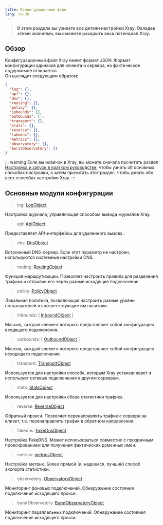 ```yaml
---
title: Конфигурационный файл
lang: ru-RU
---
```


> **В этом разделе вы узнаете все детали настройки Xray.  Овладев этими знаниями, вы сможете раскрыть весь потенциал Xray.**

## Обзор

Конфигурационный файл Xray имеет формат JSON.  Формат конфигурации одинаков для клиента и сервера, но фактическое содержимое отличается.  
Он выглядит следующим образом:

```json
{
  "log": {},
  "api": {},
  "dns": {},
  "routing": {},
  "policy": {},
  "inbounds": [],
  "outbounds": [],
  "transport": {},
  "stats": {},
  "reverse": {},
  "fakedns": {},
  "metrics": {},
  "observatory": {},
  "burstObservatory": {}
}
```

::: warning
Если вы новичок в Xray, вы можете сначала прочитать раздел [Настройка и запуск в кратком руководстве](../document/install.md), чтобы узнать об основных способах настройки, а затем прочитать этот раздел, чтобы узнать обо всех способах настройки Xray.
:::

## Основные модули конфигурации

> log: [LogObject](./log.md)

Настройка журнала, управляющая способом вывода журналов Xray.

> api: [ApiObject](./api.md)

Предоставляет API-интерфейсы для удаленного вызова.

> dns: [DnsObject](./dns.md)

Встроенный DNS-сервер.  Если этот параметр не настроен, используются системные настройки DNS.

> routing: [RoutingObject](./routing.md)

Функция маршрутизации.  Позволяет настроить правила для разделения трафика и отправки его через разные исходящие подключения.

> policy: [PolicyObject](./policy.md)

Локальная политика, позволяющая настроить разные уровни пользователей и соответствующие им политики.

> inbounds: \[ [InboundObject](./inbound.md) \]

Массив, каждый элемент которого представляет собой конфигурацию входящего подключения.

> outbounds: \[ [OutboundObject](./outbound.md) \]

Массив, каждый элемент которого представляет собой конфигурацию исходящего подключения.

> transport: [TransportObject](./transport.md)

Используется для настройки способа, которым Xray устанавливает и использует сетевые подключения к другим серверам.

> stats: [StatsObject](./stats.md)

Используется для настройки сбора статистики трафика.

> reverse: [ReverseObject](./reverse.md)

Обратный прокси.  Позволяет перенаправлять трафик с сервера на клиент, т.е. перенаправлять трафик в обратном направлении.

> fakedns: [FakeDnsObject](./fakedns.md)

Настройка FakeDNS.  Может использоваться совместно с прозрачным проксированием для получения фактических доменных имен.

> metrics: [metricsObject](./metrics.md)

Настройка метрик.  Более прямой (и, надеемся, лучший) способ экспорта статистики.

> observatory: [ObservatoryObject](./observatory.md#observatoryobject)

Мониторинг фоновых подключений.  Обнаружение состояния подключения исходящего прокси.

> burstObservatory: [BurstObservatoryObject](./observatory.md#burstobservatoryobject)

Мониторинг параллельных подключений.  Обнаружение состояния подключения исходящего прокси.


